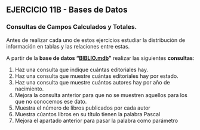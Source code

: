 ## EJERCICIO 11B - Bases de Datos
### Consultas de Campos Calculados y Totales.

Antes de realizar cada uno de estos ejercicios estudiar la distribución de información en tablas y las relaciones entre estas.

A partir de la **base de datos “[BIBLIO.mdb](http://descargas.teformas.com/Archivos%20Teformas/BIBLIO.accdb)”** realizar las siguientes **consultas**:

1. Haz una consulta que indique cuántas editoriales hay.
2. Haz una consulta que muestre cuántas editoriales hay por estado.
3. Haz una consulta que muestre cuántos autores hay por año de nacimiento.
4. Mejora la consulta anterior para que no se muestren aquellos para los que no conocemos ese dato.
5. Muestra el número de libros publicados por cada autor
6. Muestra cúantos libros en su título tienen la palabra Pascal
7. Mejora el apartado anterior para pasar la palabra como parámetro


 
 
